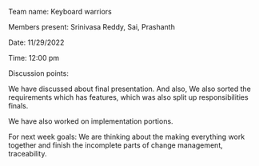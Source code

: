 

Team name: Keyboard warriors

Members present: Srinivasa Reddy, Sai, Prashanth

Date: 11/29/2022

Time: 12:00 pm

Discussion points:

We have discussed about final presentation. And also, We also sorted the requirements which has features, which was also split up responsibilities finals. 

We have also worked on implementation portions.

For next week goals: 
We are thinking about the making everything work together and finish the incomplete parts of change management, traceability.
